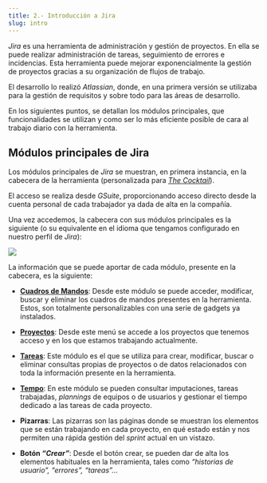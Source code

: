```yaml
---
title: 2.- Introducción a Jira
slug: intro
---
```


_*Jira*_ es una herramienta de administración y gestión de proyectos. En ella se puede realizar administración de tareas, seguimiento de errores e incidencias. Esta herramienta puede mejorar exponencialmente la gestión de proyectos gracias a su organización de flujos de trabajo.

El desarrollo lo realizó _Atlassian_, donde, en una primera versión se utilizaba para la gestión de requisitos y sobre todo para las áreas de desarrollo.

En los siguientes puntos, se detallan los módulos principales, que funcionalidades se utilizan y como ser lo más eficiente posible de cara al trabajo diario con la herramienta.

## Módulos principales de Jira

Los módulos principales de _Jira_ se muestran, en primera instancia, en la cabecera de la herramienta (personalizada para [_The Cocktail_](https://the-cocktail.com)).

El acceso se realiza desde _GSuite_, proporcionando acceso directo desde la cuenta personal de cada trabajador ya dada de alta en la compañía.

Una vez accedemos, la cabecera con sus módulos principales es la siguiente (o su equivalente en el idioma que tengamos configurado en nuestro perfil de _Jira_):

![](/images/qap/jira/00.png)

La información que se puede aportar de cada módulo, presente en la cabecera, es la siguiente:

* [**Cuadros de Mandos**](1-dashboards): Desde este módulo se puede acceder, modificar, buscar y eliminar los cuadros de mandos presentes en la herramienta. Estos, son totalmente personalizables con una serie de gadgets ya instalados.

* [**Proyectos**](2-projects): Desde este menú se accede a los proyectos que tenemos acceso y en los que estamos trabajando actualmente.

* [**Tareas**](3-issues): Este módulo es el que se utiliza para crear, modificar, buscar o eliminar consultas propias de proyectos o de datos relacionados con toda la información presente en la herramienta.

* [**Tempo**](4-tempo): En este módulo se pueden consultar imputaciones, tareas trabajadas, _plannings_ de equipos o de usuarios y gestionar el tiempo dedicado a las tareas de cada proyecto.

* **Pizarras**: Las pizarras son las páginas donde se muestran los elementos que se están trabajando en cada proyecto, en qué estado están y nos permiten una rápida gestión del _sprint_ actual en un vistazo.

* **Botón _“Crear”_**: Desde el botón crear, se pueden dar de alta los elementos habituales en la herramienta, tales como _“historias de usuario”, “errores”, “tareas”..._
